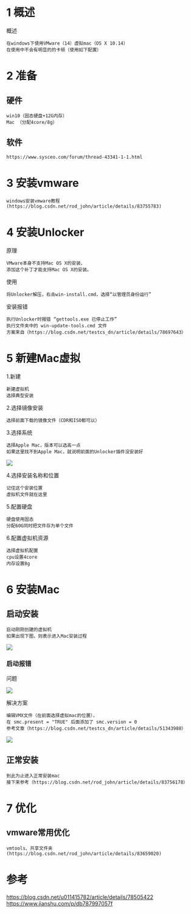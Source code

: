 

# 1 概述

概述

	在windows下使用VMware（14）虚拟mac（OS X 10.14）
	在使用中不会有明显的的卡顿（使用如下配置）



# 2 准备

## 硬件

	win10（固态硬盘+12G内存）
	Mac （分配4core/8g）
		
## 软件

	https://www.sysceo.com/forum/thread-43341-1-1.html


# 3 安装vmware

	windows安装vmware教程
	(https://blog.csdn.net/rod_john/article/details/83755783)

# 4 安装Unlocker

原理

	VMware本身不支持Mac OS X的安装，
	添加这个补丁才能支持Mac OS X的安装。

	
使用
	
	将Unlocker解压，右击win-install.cmd，选择“以管理员身份运行”

安装报错

	执行Unlocker时报错 “gettools.exe 已停止工作”
	执行文件夹中的 win-update-tools.cmd 文件
	方案来自（https://blog.csdn.net/testcs_dn/article/details/78697643）
		

# 5 新建Mac虚拟

1.新建
	
	新建虚拟机
	选择典型安装
	

2.选择镜像安装

	选择前面下载的镜像文件（CDR和ISO都可以）
	
3.选择系统

	选择Apple Mac，版本可以选高一点
	如果这里找不到Apple Mac，就说明前面的Unlocker插件没安装好

![](../../../pic/虚拟安装黑苹果/vm选项.png)

4.选择安装名称和位置

	记住这个安装位置
	虚拟机文件就在这里
	
5.配置硬盘
	
	硬盘使用固态
	分配60G同时把文件存为单个文件


6.配置虚拟机资源

    选择虚拟机配置
	cpu设置4core
	内存设置8g
	

# 6 安装Mac


## 启动安装

    启动刚刚创建的虚拟机
    如果出现下图，则表示进入Mac安装过程
	
![](../../../pic/虚拟安装黑苹果/正常安装.png)


### 启动报错

问题

![](../../../pic/虚拟安装黑苹果/安装报错.png)
    
    
解决方案

	编辑VMX文件（在前面选择虚拟mac的位置），
	在 smc.present = "TRUE" 后面添加了 smc.version = 0
    参考文章（https://blog.csdn.net/testcs_dn/article/details/51343988）


![](../../../pic/虚拟安装黑苹果/报错处理.png)	


		
## 	正常安装

	到此为止进入正常安装mac
	接下来参考（https://blog.csdn.net/rod_john/article/details/83756178）


	
# 7 优化

## vmware常用优化

	vmtools、共享文件夹
	(https://blog.csdn.net/rod_john/article/details/83659020)


# 参考

https://blog.csdn.net/u011415782/article/details/78505422
https://www.jianshu.com/p/db787997057f


